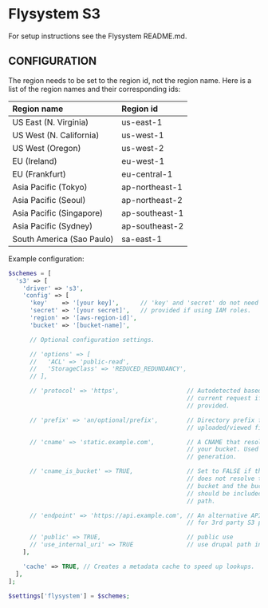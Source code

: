 Flysystem S3
============

For setup instructions see the Flysystem README.md.

## CONFIGURATION ##

The region needs to be set to the region id, not the region name. Here is a list
of the region names and their corresponding ids:

|Region name               |Region id      |
|:-------------------------|:--------------|
|US East (N. Virginia)     |us-east-1      |
|US West (N. California)   |us-west-1      |
|US West (Oregon)          |us-west-2      |
|EU (Ireland)              |eu-west-1      |
|EU (Frankfurt)            |eu-central-1   |
|Asia Pacific (Tokyo)      |ap-northeast-1 |
|Asia Pacific (Seoul)      |ap-northeast-2 |
|Asia Pacific (Singapore)  |ap-southeast-1 |
|Asia Pacific (Sydney)     |ap-southeast-2 |
|South America (Sao Paulo) |sa-east-1      |

Example configuration:

```php
$schemes = [
  's3' => [
    'driver' => 's3',
    'config' => [
      'key'    => '[your key]',      // 'key' and 'secret' do not need to be
      'secret' => '[your secret]',   // provided if using IAM roles.
      'region' => '[aws-region-id]',
      'bucket' => '[bucket-name]',

      // Optional configuration settings.

      // 'options' => [
      //   'ACL' => 'public-read',
      //   'StorageClass' => 'REDUCED_REDUNDANCY',
      // ],

      // 'protocol' => 'https',                   // Autodetected based on the
                                                  // current request if not
                                                  // provided.

      // 'prefix' => 'an/optional/prefix',        // Directory prefix for all
                                                  // uploaded/viewed files.

      // 'cname' => 'static.example.com',         // A CNAME that resolves to
                                                  // your bucket. Used for URL
                                                  // generation.

      // 'cname_is_bucket' => TRUE,               // Set to FALSE if the CNAME
                                                  // does not resolve to a
                                                  // bucket and the bucuket
                                                  // should be included in the
                                                  // path.

      // 'endpoint' => 'https://api.example.com', // An alternative API endpoint
                                                  // for 3rd party S3 providers.

      // 'public' => TRUE,                        // public use
      // 'use_internal_uri' => TRUE               // use drupal path instead of S3 bucket url
    ],

    'cache' => TRUE, // Creates a metadata cache to speed up lookups.
  ],
];

$settings['flysystem'] = $schemes;
```

